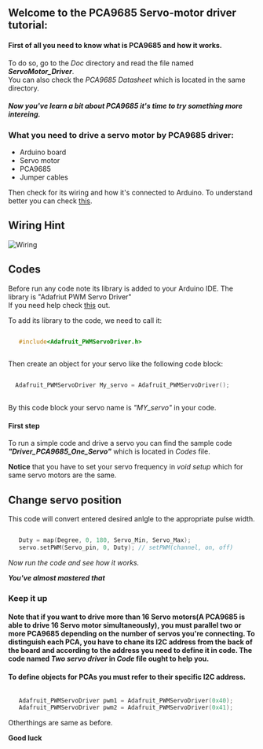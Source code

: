 ## **Welcome to the PCA9685 Servo-motor driver tutorial:**


#### First of all you need to know what is PCA9685 and how it works.   
To do so, go to the _Doc_ directory and read the file named _**ServoMotor_Driver**_.  
You can also check the _PCA9685 Datasheet_ which is located in the same directory.   

##### *Now you've learn a bit about PCA9685 it's time to try something more intereing.*  

### What you need to drive a servo motor by PCA9685 driver:
 - Arduino board
 - Servo motor
 - PCA9685
 - Jumper cables

Then check for its wiring and how it's connected to Arduino.
To understand better you can check [this](https://learn.adafruit.com/16-channel-pwm-servo-driver?view=all).

## Wiring Hint
![Wiring](https://s20.picofile.com/file/8447222642/wiring.png)

## Codes
Before run any code note its library is added to your Arduino IDE. The library is "Adafriut PWM Servo Driver"   
If you need help check [this](https://learn.adafruit.com/adafruit-all-about-arduino-libraries-install-use) out. 

To add its library to the code, we need to call it:
```c   

   #include<Adafruit_PWMServoDriver.h>
   
```

Then create an object for your servo like the following code block:
```c   

  Adafruit_PWMServoDriver My_servo = Adafruit_PWMServoDriver();
   
```
By this code block your servo name is _"MY_servo"_ in your code.   

#### **First step**
To run a simple code and drive a servo you can find the sample code  _**"Driver_PCA9685_One_Servo"**_ which is located in _Codes_ file.   

**Notice** that you have to set your servo frequency in _void setup_ which for same servo motors are the same.   

## Change servo position

This code will convert entered desired anlgle to the appropriate pulse width.
```c   

   Duty = map(Degree, 0, 180, Servo_Min, Servo_Max);
   servo.setPWM(Servo_pin, 0, Duty); // setPWM(channel, on, off)

```

_Now run the code and see how it works._   


_**You've almost mastered that**_   



### **Keep it up**   

#### Note that if you want to drive more than 16 Servo motors(A PCA9685 is able to drive 16 Servo motor simultaneously), you must parallel two or more PCA9685 depending on the number of servos you're connecting. To distinguish each PCA, you have to chane its I2C address from the back of the board and according to the address you need to define it in code. The code named _**Two servo driver**_ in _Code_ file ought to help you.



#### To define objects for PCAs you must refer to their specific I2C address.
```c   

   Adafruit_PWMServoDriver pwm1 = Adafruit_PWMServoDriver(0x40);
   Adafruit_PWMServoDriver pwm2 = Adafruit_PWMServoDriver(0x41);

```

Otherthings are same as before.   

**Good luck**

